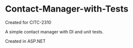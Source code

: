 # Contact-Manager-with-Tests
Created for CITC-2310  

A simple contact manager with DI and unit tests.

Created in ASP.NET
